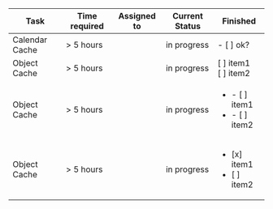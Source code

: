 | Task           | Time required | Assigned to   | Current Status | Finished |
|----------------|---------------|---------------|----------------|-----------|
| Calendar Cache | > 5 hours  |  | in progress | - [ ] ok?
| Object Cache   | > 5 hours  |  | in progress | [ ] item1<br/>[ ] item2
| Object Cache   | > 5 hours  |  | in progress | <ul><li>- [ ] item1</li><li>- [ ] item2</li></ul>
| Object Cache   | > 5 hours  |  | in progress | <ul><li>[x] item1</li><li>[ ] item2</li></ul>
